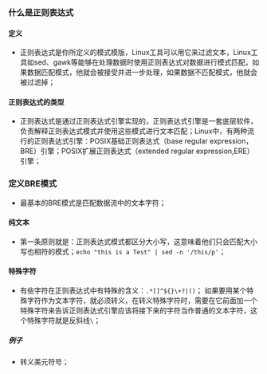 ### 什么是正则表达式
#### 定义
+ 正则表达式是你所定义的模式模版，Linux工具可以用它来过滤文本，Linux工具如sed、gawk等能够在处理数据时使用正则表达式对数据进行模式匹配，如果数据匹配模式，他就会被接受并进一步处理，如果数据不匹配模式，他就会被过滤掉；
#### 正则表达式的类型
+ 正则表达式是通过正则表达式引擎实现的，正则表达式引擎是一套底层软件，负责解释正则表达式模式并使用这些模式进行文本匹配；Linux中，有两种流行的正则表达式引擎：POSIX基础正则表达式（base regular expression，BRE）引擎；POSIX扩展正则表达式（extended regular expression,ERE）引擎；

### 定义BRE模式
+ 最基本的BRE模式是匹配数据流中的文本字符；
#### 纯文本
+ 第一条原则就是：正则表达式模式都区分大小写，这意味着他们只会匹配大小写也相符的模式；`echo "this is a Test" | sed -n '/this/p'`；
#### 特殊字符
+ 有些字符在正则表达式中有特殊的含义：`.*[]^${}\+?|()`； 如果要用某个特殊字符作为文本字符，就必须转义，在转义特殊字符时，需要在它前面加一个特殊字符来告诉正则表达式引擎应该将接下来的字符当作普通的文本字符，这个特殊字符就是反斜线`\`；
##### 例子
+ 转义美元符号；
